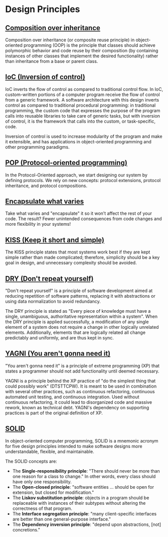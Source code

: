 # Design Principles

## [Composition over inheritance](https://en.wikipedia.org/wiki/Composition_over_inheritance)
Composition over inheritance (or composite reuse principle) in object-oriented programming (OOP) is the principle that classes should achieve polymorphic behavior and code reuse by their composition (by containing instances of other classes that implement the desired functionality) rather than inheritance from a base or parent class.

## [IoC (Inversion of control)](https://en.wikipedia.org/wiki/Inversion_of_control)
IoC inverts the flow of control as compared to traditional control flow. In IoC, custom-written portions of a computer program receive the flow of control from a generic framework. A software architecture with this design inverts control as compared to traditional procedural programming: in traditional programming, the custom code that expresses the purpose of the program calls into reusable libraries to take care of generic tasks, but with inversion of control, it is the framework that calls into the custom, or task-specific, code.

Inversion of control is used to increase modularity of the program and make it extensible, and has applications in object-oriented programming and other programming paradigms.

## [POP (Protocol-oriented programming)](https://www.pluralsight.com/guides/protocol-oriented-programming-in-swift)
In the Protocol-Oriented approach, we start designing our system by defining protocols. We rely on new concepts: protocol extensions, protocol inheritance, and protocol compositions.

## [Encapsulate what varies](https://www.oreilly.com/library/view/head-first-design/0596007124/ch01.html)
Take what varies and "encapsulate" it so it won’t affect the rest of your code. The result? Fewer unintended consequences from code changes and more flexibility in your systems!

## [KISS (Keep it short and simple)](https://en.wikipedia.org/wiki/KISS_principle)
The KISS principle states that most systems work best if they are kept simple rather than made complicated; therefore, simplicity should be a key goal in design, and unnecessary complexity should be avoided.

## [DRY (Don't repeat yourself)](https://en.wikipedia.org/wiki/Don%27t_repeat_yourself)
"Don't repeat yourself" is a principle of software development aimed at reducing repetition of software patterns, replacing it with abstractions or using data normalization to avoid redundancy.

The DRY principle is stated as "Every piece of knowledge must have a single, unambiguous, authoritative representation within a system". When the DRY principle is applied successfully, a modification of any single element of a system does not require a change in other logically unrelated elements. Additionally, elements that are logically related all change predictably and uniformly, and are thus kept in sync.

## [YAGNI (You aren't gonna need it)](https://en.wikipedia.org/wiki/You_aren%27t_gonna_need_it)
"You aren't gonna need it" is a principle of extreme programming (XP) that states a programmer should not add functionality until deemed necessary.

YAGNI is a principle behind the XP practice of "do the simplest thing that could possibly work" (DTSTTCPW). It is meant to be used in combination with several other practices, such as continuous refactoring, continuous automated unit testing, and continuous integration. Used without continuous refactoring, it could lead to disorganized code and massive rework, known as technical debt. YAGNI's dependency on supporting practices is part of the original definition of XP.

## [SOLID](https://en.wikipedia.org/wiki/SOLID)
In object-oriented computer programming, SOLID is a mnemonic acronym for five design principles intended to make software designs more understandable, flexible, and maintainable.

The SOLID concepts are:
- The **Single-responsibility principle**: "There should never be more than one reason for a class to change." In other words, every class should have only one responsibility.
- The **Open-closed principle**: "software entities ... should be open for extension, but closed for modification."
- The **Liskov substitution principle**: objects in a program should be replaceable with instances of their subtypes without altering the correctness of that program.
- The **Interface segregation principle**: "many client-specific interfaces are better than one general-purpose interface."
- The **Dependency inversion principle**: "depend upon abstractions, [not] concretions."
